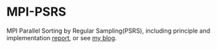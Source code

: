 # MPI-PSRS
MPI Parallel Sorting by Regular Sampling(PSRS), including principle and implementation [report](report.pdf), or see [my blog](https://blog.csdn.net/james_154_best/article/details/84332575).
